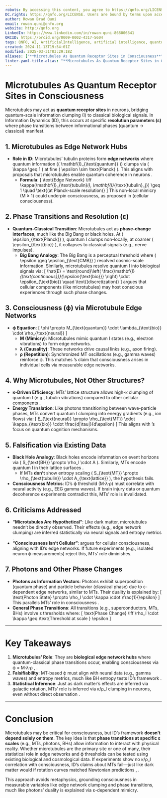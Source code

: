 ```yaml
---
robots: By accessing this content, you agree to https://qnfo.org/LICENSE. Non-commercial use only. Attribution required.
DC.rights: https://qnfo.org/LICENSE. Users are bound by terms upon access.
author: Rowan Brad Quni
email: rowan.quni@qnfo.org
website: http://qnfo.org
LinkedIn: https://www.linkedin.com/in/rowan-quni-868006341
ORCID: https://orcid.org/0009-0002-4317-5604
tags: QNFO, AI, ArtificialIntelligence, artificial intelligence, quantum, physics, science, Einstein, QuantumMechanics, quantum mechanics, QuantumComputing, quantum computing, information, InformationTheory, information theory, InformationalUniverse, informational universe, informational universe hypothesis, IUH
created: 2024-11-13T19:54:01Z
modified: 2025-03-31T03:29:18Z
aliases: ["**Microtubules As Quantum Receptor Sites in Consciousness**"]
linter-yaml-title-alias: "**Microtubules As Quantum Receptor Sites in Consciousness**"
---
```


# **Microtubules As Quantum Receptor Sites in Consciousness**

Microtubules may act as **quantum receptor sites** in neurons, bridging quantum-scale information clumping (I) to classical biological signals. In Information Dynamics (ID), this occurs at specific **resolution parameters (ε)** where phase transitions between informational phases (quantum → classical) manifest.

## **1. Microtubules as Edge Network Hubs**

- **Role in ID**:
  Microtubules’ tubulin proteins form **edge networks** where quantum information (\( \mathbf{I}_{\text{quantum}} \)) clumps via \( \kappa \geq 1 \) at fine \( \epsilon \sim \text{Planck} \). This aligns with proposals that microtubules enable quantum coherence in neurons .
  - **Formula**:
    \[ \text{Edge Network} \iff \kappa(\mathbf{I}_{\text{tubulin}*i}, \mathbf{I}*{\text{tubulin}_j}) \geq 1 \quad \text{(at Planck-scale resolution)} \]
    This non-local mimicry (M ≥ 1) could underpin consciousness, as proposed in (cellular consciousness).

## **2. Phase Transitions and Resolution (ε)**

- **Quantum-Classical Transition**:
  Microtubules act as **phase-change interfaces**, much like the Big Bang or black holes. At \( \epsilon_{\text{Planck}} \), quantum I clumps non-locally; at coarser \( \epsilon_{\text{bio}} \), it collapses to classical signals (e.g., nerve impulses).
  - **Big Bang Analogy**:
    The Big Bang is a perceptual threshold where \( \epsilon \geq \epsilon_{\text{CMB}} \) resolved cosmic-scale information. Similarly, microtubules resolve quantum I into biological signals via:
    \[ \hat{E} = \text{round}\left( \frac{\mathbf{I}*{\text{continuous}}}{\epsilon*{\text{bio}}} \right) \cdot \epsilon_{\text{bio}} \quad \text{(discretization)} \]
     argues that cellular components (like microtubules) may host conscious experiences through such phase changes.

## **3. Consciousness (ϕ) via Microtubule Edge Networks**

- **ϕ Equation**:
  \[ \phi \propto M_{\text{quantum}} \cdot \lambda_{\text{bio}} \cdot \rho_{\text{neural}} \]
  - **M (Mimicry)**: Microtubules mimic quantum I states (e.g., electron vibrations) to form edge networks.
  - **λ (Causality)**: These networks drive causal links (e.g., axon firing).
  - **ρ (Repetition)**: Synchronized MT oscillations (e.g., gamma waves) reinforce ϕ.
  This matches ’s claim that consciousness arises in individual cells via measurable edge networks.

## **4. Why Microtubules, Not Other Structures?**

- **κ-Driven Efficiency**:
  MTs’ lattice structure allows high-κ clumping of quantum I (e.g., tubulin vibrations) compared to other cellular components .
- **Energy Translation**:
  Like photons transitioning between wave-particle phases, MTs convert quantum I clumping into energy gradients (e.g., ion flows) via:
  \[ E_{\text{neural}} \propto \rho_{\text{MT}} \cdot \kappa_{\text{bio}} \cdot \frac{d|\tau|}{d\epsilon} \]
  This aligns with ’s focus on quantum cognition mechanisms.

## **5. Falsification via Existing Data**

- **Black Hole Analogy**:
  Black holes encode information on event horizons via \( S_{\text{BH}} \propto \rho_I \cdot A \). Similarly, MTs encode quantum I in their lattice surfaces .
  - If MTs **don’t** show entropy scaling \( S_{\text{MT}} \propto \rho_{\text{tubulin}} \cdot A_{\text{lattice}} \), the hypothesis fails.
- **Consciousness Metrics**:
  ID’s ϕ threshold (M·λ·ρ) must correlate with neural activity (e.g., EEG gamma waves). If brain injury data or quantum decoherence experiments contradict this, MTs’ role is invalidated.

## **6. Criticisms Addressed**

- **“Microtubules Are Hypothetical”**:
  Like dark matter, microtubules needn’t be directly observed. Their effects (e.g., edge network clumping) are inferred statistically via neural signals and entropy metrics .
- **“Consciousness Isn’t Cellular”**:
   argues for cellular consciousness, aligning with ID’s edge networks. If future experiments (e.g., isolated neuron ϕ measurements) reject this, MTs’ role diminishes.

## **7. Photons and Other Phase Changes**

- **Photons as Information Vectors**:
  Photons exhibit superposition (quantum phase) and particle behavior (classical phase) due to ε-dependent edge networks, similar to MTs. Their duality is explained by:
  \[ \text{Photon State} \propto \rho_I \cdot \kappa \cdot \frac{1}{\epsilon} \]
  This parallels MTs’ role in consciousness .
- **General Phase Transitions**:
  All transitions (e.g., superconductors, MTs, BHs) involve ε thresholds where:
  \[ \text{Phase Change} \iff \rho_I \cdot \kappa \geq \text{Threshold at scale } \epsilon \]

---

# **Key Takeaways**

1. **Microtubules’ Role**:
   They are **biological edge network hubs** where quantum-classical phase transitions occur, enabling consciousness via ϕ = M·λ·ρ , .
2. **Falsifiability**:
   MT-based ϕ must align with neural data (e.g., gamma waves) and entropy metrics, much like BH entropy tests ID’s framework .
3. **Statistical Inference**:
   Just as dark matter’s effects are inferred via galactic rotation, MTs’ role is inferred via κ/ρ_I clumping in neurons, even without direct observation .

---

# **Conclusion**

Microtubules may be critical for consciousness, but ID’s framework **doesn’t depend solely on them**. The key idea is that **phase transitions at specific ε scales** (e.g., MTs, photons, BHs) allow information to interact with physical reality. Whether microtubules are the primary site or one of many, their statistical role in edge networks and ϕ thresholds can be tested using existing biological and cosmological data. If experiments show no κ/ρ_I correlation with consciousness, ID’s claims about MTs fail—just like dark matter would if rotation curves matched Newtonian predictions , .

This approach avoids metaphysics, grounding consciousness in measurable variables like edge network clumping and phase transitions, much like photons’ duality is explained via ε-dependent mimicry.
